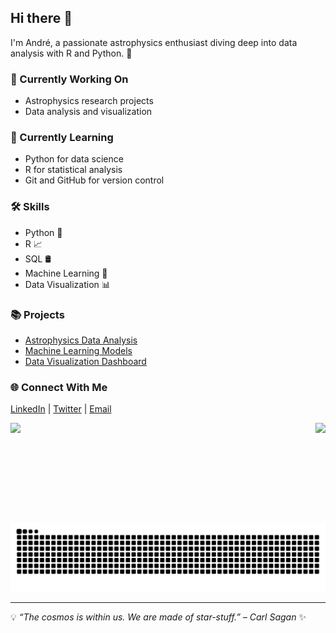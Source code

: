 ## Hi there 👋

I'm André, a passionate astrophysics enthusiast diving deep into data analysis with R and Python. 🚀

### 🔭 Currently Working On
- Astrophysics research projects
- Data analysis and visualization

### 🌱 Currently Learning
- Python for data science
- R for statistical analysis
- Git and GitHub for version control

### 🛠️ Skills
- Python 🐍
- R 📈
- SQL 🛢️
- Machine Learning 🤖
- Data Visualization 📊

### 📚 Projects
- [Astrophysics Data Analysis](#)
- [Machine Learning Models](#)
- [Data Visualization Dashboard](#)

### 🌐 Connect With Me
[LinkedIn](#) | [Twitter](#) | [Email](#)

<div align="center">
  <img align="left" height="160em" src="https://github-readme-stats.vercel.app/api?username=andretrovello&show_icons=true&theme=dracula"/>
  <img align="right" height="160em" src="https://github-readme-stats.vercel.app/api/top-langs/?username=andretrovello&layout=compact&theme=dracula"/>
</div>

<picture>
  <source media="(prefers-color-scheme: dark)" srcset="https://raw.githubusercontent.com/andretrovello/andretrovello/output/github-contribution-grid-snake-dark.svg">
  <source media="(prefers-color-scheme: light)" srcset="https://raw.githubusercontent.com/andretrovello/andretrovello/output/github-contribution-grid-snake.svg">
  <img alt="github contribution grid snake animation" src="https://raw.githubusercontent.com/andretrovello/andretrovello/output/github-contribution-grid-snake.svg">
</picture>

---

💡 *“The cosmos is within us. We are made of star-stuff.” – Carl Sagan* ✨
